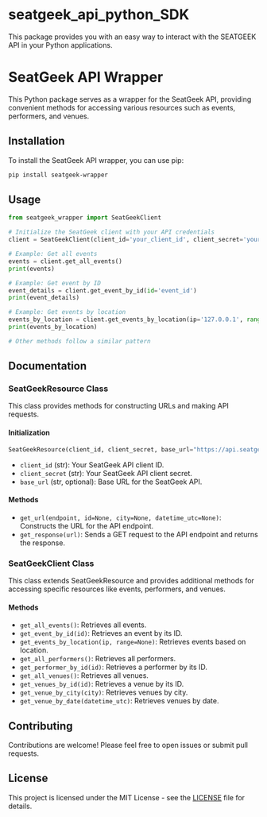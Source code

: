 # seatgeek_api_python_SDK
This package provides you with an easy way to interact with the SEATGEEK API in your Python applications.

# SeatGeek API Wrapper

This Python package serves as a wrapper for the SeatGeek API, providing convenient methods for accessing various resources such as events, performers, and venues.

## Installation

To install the SeatGeek API wrapper, you can use pip:

```bash
pip install seatgeek-wrapper
```

## Usage

```python
from seatgeek_wrapper import SeatGeekClient

# Initialize the SeatGeek client with your API credentials
client = SeatGeekClient(client_id='your_client_id', client_secret='your_client_secret')

# Example: Get all events
events = client.get_all_events()
print(events)

# Example: Get event by ID
event_details = client.get_event_by_id(id='event_id')
print(event_details)

# Example: Get events by location
events_by_location = client.get_events_by_location(ip='127.0.0.1', range='10mi')
print(events_by_location)

# Other methods follow a similar pattern
```

## Documentation

### SeatGeekResource Class

This class provides methods for constructing URLs and making API requests.

#### Initialization

```python
SeatGeekResource(client_id, client_secret, base_url="https://api.seatgeek.com/2")
```

- `client_id` (str): Your SeatGeek API client ID.
- `client_secret` (str): Your SeatGeek API client secret.
- `base_url` (str, optional): Base URL for the SeatGeek API.

#### Methods

- `get_url(endpoint, id=None, city=None, datetime_utc=None)`: Constructs the URL for the API endpoint.
- `get_response(url)`: Sends a GET request to the API endpoint and returns the response.

### SeatGeekClient Class

This class extends SeatGeekResource and provides additional methods for accessing specific resources like events, performers, and venues.

#### Methods

- `get_all_events()`: Retrieves all events.
- `get_event_by_id(id)`: Retrieves an event by its ID.
- `get_events_by_location(ip, range=None)`: Retrieves events based on location.
- `get_all_performers()`: Retrieves all performers.
- `get_performer_by_id(id)`: Retrieves a performer by its ID.
- `get_all_venues()`: Retrieves all venues.
- `get_venues_by_id(id)`: Retrieves a venue by its ID.
- `get_venue_by_city(city)`: Retrieves venues by city.
- `get_venue_by_date(datetime_utc)`: Retrieves venues by date.

## Contributing

Contributions are welcome! Please feel free to open issues or submit pull requests.

## License

This project is licensed under the MIT License - see the [LICENSE](LICENSE) file for details.
